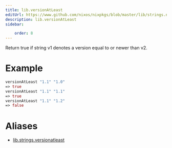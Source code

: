 ```yaml
---
title: lib.versionAtLeast
editUrl: https://www.github.com/nixos/nixpkgs/blob/master/lib/strings.nix#L988C20
description: lib.versionAtLeast
sidebar:

    order: 8
---
```


Return true if string v1 denotes a version equal to or newer than v2.

# Example

```nix
versionAtLeast "1.1" "1.0"
=> true
versionAtLeast "1.1" "1.1"
=> true
versionAtLeast "1.1" "1.2"
=> false
```


# Aliases

- [lib.strings.versionatleast](/nix-doc-comments/reference/lib/strings/lib-strings-versionatleast)


